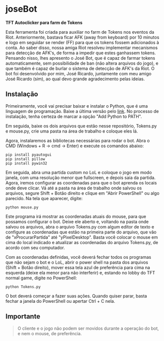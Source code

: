 # joseBot
**TFT Autoclicker para farm de Tokens**

Esta ferramenta foi criada para auxiliar no farm de Tokens nos eventos da Riot. Anteriormente, bastava ficar AFK (away from keyboard) por 10 minutos e logo em seguidar se render (FF) para que os tokens fossem adicionados à conta. Ao saber disso, nossa amiga Riot resolveu implementar mecanismos para detecção de AFK's, de forma a impedir que estes ganhassem tokens. Pensando nisso, lhes apresento o José Bot, que é capaz de farmar tokens automaticamente, sem possibilidade de ban (não altera arquivos do jogo), e que também é capaz de burlar o sistema de detecção de AFK's da Riot. O bot foi desenvolvido por mim, José Ricardo, juntamente com meu amigo José Ricardo (sim), ao qual devo grande agradecimento pelas ideias.


## Instalação

Primeiramente, você vai precisar baixar e instalar o Python, que é uma linguagem de programação. Baixe a última versão pelo [link]( https://www.python.org/downloads/). No processo de instalação, tenha certeza de marcar a opção "Add Python to PATH".

Em seguida, baixe os dois arquivos que estão nesse repositório, Tokens.py e mouse.py, crie uma pasta na área de trabalho e coloque eles lá.

Agora, instalaremos as bibliotecas necessárias para rodar o bot. Abra o CMD (Windows + R -> cmd -> Enter) e execute os comandos abaixo:

```
pip install pyautogui
pip install pillow
pip install pywin32
```

Em seguida, abra uma partida custom no LoL e coloque o jogo em modo janela, com uma resolução menor que fullscreen, e depois saia da partida. Agora, iremos configurar as coordenadas para que o bot aprenda os locais onde deve clicar. Vá até a pasta na área de trabalho onde salvou os arquivos, segure Shift + Botão direito e clique em "Abrir PowerShell" ou algo parecido. Na tela que aparecer, digite:

```
python mouse.py
```

Este programa irá mostrar as coordenadas atuais do mouse, para que possamos configurar o bot. Deixe ele aberto e, voltando na pasta onde salvou os arquivos, abra o arquivo Tokens.py com algum editor de texto e configure as coordenadas que estão na primeira parte do arquivo, que vão de "xProcurarPartida" até "yPixelDesktop". Basta você colocar o mouse em cima do local indicado e atualizar as coordenadas do arquivo Tokens.py, de acordo com seu computador.

Com as coordenadas definidas, você deverá fechar todos os programas que não sejam o bot e o LoL, abrir o power shell na pasta dos arquivos (Shift + Botão direito), mover essa tela azul de preferência para cima na esquerda (deixe ela menor para não interferir) e, estando no lobby do TFT normal game, digite no PowerShell:

```
python Tokens.py
```

O bot deverá começar a fazer suas ações. Quando quiser parar, basta fechar a janela do PowerShell ou apertar Ctrl + C nela.

## Importante

> O cliente e o jogo não podem ser movidos durante a operação do bot, e nem o mouse, de preferência.
